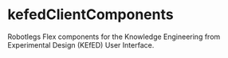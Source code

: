 kefedClientComponents
=====================

Robotlegs Flex components for the Knowledge Engineering from Experimental Design (KEfED) User Interface.
